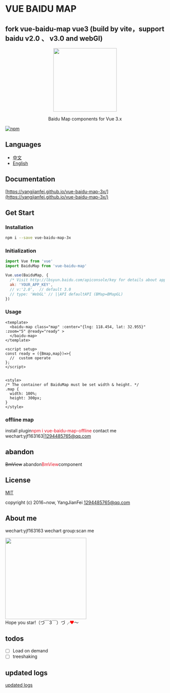 # VUE BAIDU MAP

## fork vue-baidu-map  vue3 (build by vite，support baidu v2.0 、 v3.0 and webGl)

<p align="center">
  <img src="https://yangjianfei.github.io/vue-baidu-map-3x/favicon.png" width="200px">
</p>
<p align="center">Baidu Map components for Vue 3.x</p>

[![npm](https://img.shields.io/npm/v/vue-baidu-map-3x.svg)]()

## Languages

- [中文](https://github.com/YangJianFei/vue-baidu-map-3x/blob/main/README.md)
- [English](https://github.com/YangJianFei/vue-baidu-map-3x/blob/main/README.en.md)

## Documentation

[https://yangjianfei.github.io/vue-baidu-map-3x/](https://yangjianfei.github.io/vue-baidu-map-3x/)

## Get Start

### Installation

```bash
npm i --save vue-baidu-map-3x
```

### Initialization

```javascript
import Vue from 'vue'
import BaiduMap from 'vue-baidu-map'

Vue.use(BaiduMap, {
  /* Visit http://lbsyun.baidu.com/apiconsole/key for details about app key. */
  ak: 'YOUR_APP_KEY',
  // v:'2.0',  // default 3.0
  // type: 'WebGL' // ||API defaultAPI (BMap=BMapGL)
})
```

### Usage

```vue
<template>
  <baidu-map class="map" :center="{lng: 118.454, lat: 32.955}" :zoom="5" @ready="ready" >
  </baidu-map>
</template>

<script setup>
const ready = ({Bmap,map})=>{
  //  custom operate
};
</script>


<style>
/* The container of BaiduMap must be set width & height. */
.map {
  width: 100%;
  height: 300px;
}
</style>
```

### offline map
install plugin<font color="#e81224">npm i vue-baidu-map-offline</font> contact me wechart:yjf163163|1294485765@qq.com

## abandon
~~BmView~~
abandon<font color="#e81224">BmView</font>component

## License

[MIT ](https://opensource.org/licenses/MIT)

copyright (c) 2016~now, YangJianFei <1294485765@qq.com>


## About me

wechart:yjf163163  wechart group:scan me
<div>
  <img src="https://yangjianfei.github.io/vue-baidu-map-3x/heifahaizei.png" width="256px">
</div>
Hope you star!（づ￣3￣）づ╭<span style="color:red;">❤</span>～

## todos

- [ ] Load on demand
- [ ] treeshaking

## updated logs
[updated logs](https://github.com/YangJianFei/vue-baidu-map-3x/blob/main/docs/changelogs.md)